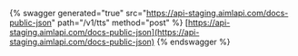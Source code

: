 {% swagger generated="true" src="https://api-staging.aimlapi.com/docs-public-json" path="/v1/tts" method="post"
%}
[https://api-staging.aimlapi.com/docs-public-json](https://api-staging.aimlapi.com/docs-public-json)
{% endswagger %}